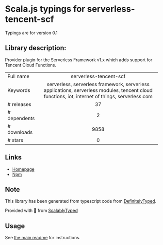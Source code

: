 
# Scala.js typings for serverless-tencent-scf

Typings are for version 0.1

## Library description:
Provider plugin for the Serverless Framework v1.x which adds support for Tencent Cloud Functions.

|                    |                 |
| ------------------ | :-------------: |
| Full name          | serverless-tencent-scf |
| Keywords           | serverless, serverless framework, serverless applications, serverless modules, tencent cloud functions, iot, internet of things, serverless.com |
| # releases         | 37 |
| # dependents       | 2 |
| # downloads        | 9858 |
| # stars            | 0 |

## Links
- [Homepage](https://github.com/serverless-tencent/serverless-tencent-scf)
- [Npm](https://www.npmjs.com/package/serverless-tencent-scf)
    


## Note
This library has been generated from typescript code from [DefinitelyTyped](https://definitelytyped.org).

Provided with :purple_heart: from [ScalablyTyped](https://github.com/oyvindberg/ScalablyTyped)

## Usage
See [the main readme](../../readme.md) for instructions.



